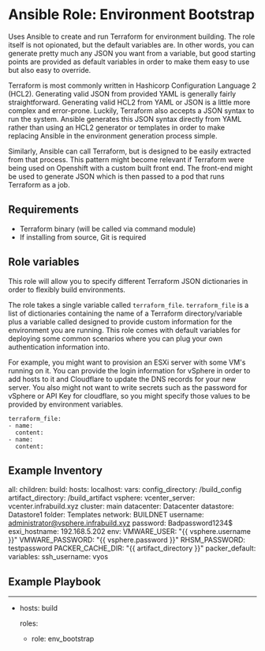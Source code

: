 # Ansible Role: Environment Bootstrap
Uses Ansible to create and run Terraform for environment building.  The role itself is not opionated, but the default variables are.  In other words, you can generate pretty much any JSON you want from a variable, but good starting points are provided as default variables in order to make them easy to use but also easy to override.

Terraform is most commonly written in Hashicorp Configuration Language 2 (HCL2).  Generating valid JSON from provided YAML is generally fairly straightforward.  Generating valid HCL2 from YAML or JSON is a little more complex and error-prone.  Luckily, Terraform also accepts a JSON syntax to run the system.  Ansible generates this JSON syntax directly from YAML rather than using an HCL2 generator or templates in order to make replacing Ansible in the environment generation process simple.  

Similarly, Ansible can call Terraform, but is designed to be easily extracted from that process.  This pattern might become relevant if Terraform were being used on Openshift with a custom built front end.  The front-end might be used to generate JSON which is then passed to a pod that runs Terraform as a job. 

## Requirements
* Terraform binary (will be called via command module)
* If installing from source, Git is required

## Role variables
This role will allow you to specify different Terraform JSON dictionaries in order to flexibly build environments.

The role takes a single variable called `terraform_file`.  `terraform_file` is a list of dictionaries containing the name of a Terraform directory/variable plus a variable called designed to provide custom information for the environment you are running.  This role comes with default variables for deploying some common scenarios where you can plug your own authentication information into.  

For example, you might want to provision an ESXi server with some VM's running on it.  You can provide the login information for vSphere in order to add hosts to it and Cloudflare to update the DNS records for your new server.  You also might not want to write secrets such as the password for vSphere or API Key for cloudflare, so you might specify those values to be provided by environment variables.
```
terraform_file:
- name: 
  content: 
- name:
  content:
```
## Example Inventory
all:
  children:
    build:
      hosts:
        localhost:
      vars:
        config_directory: /build_config
        artifact_directory: /build_artifact
        vsphere:
          vcenter_server: vcenter.infrabuild.xyz
          cluster: main
          datacenter: Datacenter
          datastore: Datastore1
          folder: Templates
          network: BUILDNET
          username: administrator@vsphere.infrabuild.xyz
          password: Badpassword1234$
          esxi_hostname: 192.168.5.202
        env:
          VMWARE_USER: "{{ vsphere.username }}"
          VMWARE_PASSWORD: "{{ vsphere.password }}"
          RHSM_PASSWORD: testpassword
          PACKER_CACHE_DIR: "{{ artifact_directory }}"
        packer_default:
          variables:
            ssh_username: vyos


## Example Playbook
---
- hosts: build

  roles:
  - role: env_bootstrap
